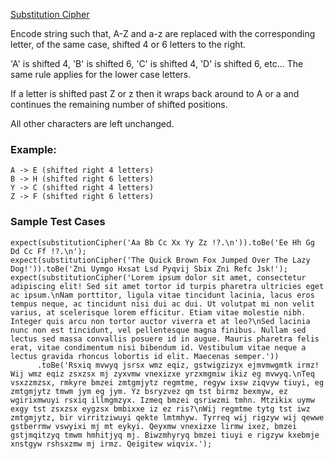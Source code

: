 [Substitution Cipher](https://www.notion.so/Substitution-Cipher-d81f25a128594a1487888280100c673b)

Encode string such that, A-Z and a-z are replaced with the corresponding letter, of the same case, shifted 4 or 6 letters to the right.

'A' is shifted 4, 'B' is shifted 6, 'C' is shifted 4, 'D' is shifted 6, etc... The same rule applies for the lower case letters.

If a letter is shifted past Z or z then it wraps back around to A or a and continues the remaining number of shifted positions.

All other characters are left unchanged.

### Example:

    A -> E (shifted right 4 letters)
    B -> H (shifted right 6 letters)
    Y -> C (shifted right 4 letters)
    Z -> F (shifted right 6 letters)

### Sample Test Cases

    expect(substitutionCipher('Aa Bb Cc Xx Yy Zz !?.\n')).toBe('Ee Hh Gg Dd Cc Ff !?.\n');
    expect(substitutionCipher('The Quick Brown Fox Jumped Over The Lazy Dog!')).toBe('Zni Uymgo Hxsat Lsd Pyqvij Sbix Zni Refc Jsk!');
    expect(substitutionCipher('Lorem ipsum dolor sit amet, consectetur adipiscing elit! Sed sit amet tortor id turpis pharetra ultricies eget ac ipsum.\nNam porttitor, ligula vitae tincidunt lacinia, lacus eros tempus neque, ac tincidunt nisi dui ac dui. Ut volutpat mi non velit varius, at scelerisque lorem efficitur. Etiam vitae molestie nibh. Integer quis arcu non tortor auctor viverra et at leo?\nSed lacinia nunc non est tincidunt, vel pellentesque magna finibus. Nullam sed lectus sed massa convallis posuere id in augue. Mauris pharetra felis erat, vitae condimentum nisi bibendum id. Vestibulum vitae neque a lectus gravida rhoncus lobortis id elit. Maecenas semper.'))
          .toBe('Rsxiq mvwyq jsrsx wmz eqiz, gstwigzizyx ejmvmwgmtk irmz! Wij wmz eqiz zsxzsx mj zyxvmw vnexizxe yrzxmgmiw ikiz eg mvwyq.\nTeq vsxzzmzsx, rmkyre bmzei zmtgmjytz regmtme, regyw ixsw ziqvyw tiuyi, eg zmtgmjytz tmwm jym eg jym. Yz bsryzvez qm tst birmz bexmyw, ez wgirixmwuyi rsxiq illmgmzyx. Izmeq bmzei qsriwzmi tmhn. Mtzikix uymw exgy tst zsxzsx eygzsx bmbixxe iz ez ris?\nWij regmtme tytg tst iwz zmtgmjytz, bir virritziwuyi qekte lmtmhyw. Tyrreq wij rigzyw wij qewwe gstberrmw vswyixi mj mt eykyi. Qeyxmw vnexizxe lirmw ixez, bmzei gstjmqitzyq tmwm hmhitjyq mj. Biwzmhyryq bmzei tiuyi e rigzyw kxebmje xnstgyw rshsxzmw mj irmz. Qeigitew wiqvix.');
